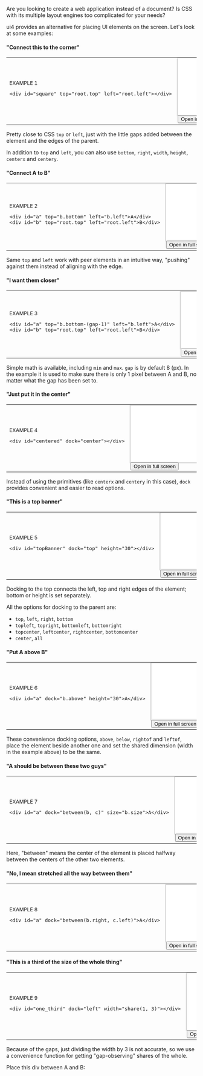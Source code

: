 Are you looking to create a web application instead of a document?
Is CSS with its multiple layout engines too complicated for your needs? 

ui4 provides an alternative for placing UI elements on the screen. Let's look at some examples:

#### "Connect this to the corner"


<table class="example">
  <tr>
    <td>
      <sub>EXAMPLE 1</sub>
      <pre>&lt;div id="square" top="root.top" left="root.left">&lt;/div></pre>
    </td>
    <td>
      <iframe style="border-style:none;box-shadow:0px 0px 2px 2px rgba(0,0,0,0.2);" src="examples/example0001.html"></iframe><br/>
      <button onclick="location.href='examples/example0001.html'">Open in full screen</button>
    </td>
  </tr>
</table>

Pretty close to CSS `top` or `left`, just with the little gaps added between the element and the
edges of the parent.

In addition to `top` and `left`, you can also use `bottom`, `right`, `width`, `height`, `centerx`
and `centery`.

#### "Connect A to B"


<table class="example">
  <tr>
    <td>
      <sub>EXAMPLE 2</sub>
      <pre>&lt;div id="a" top="b.bottom" left="b.left">A&lt;/div>
&lt;div id="b" top="root.top" left="root.left">B&lt;/div></pre>
    </td>
    <td>
      <iframe style="border-style:none;box-shadow:0px 0px 2px 2px rgba(0,0,0,0.2);" src="examples/example0002.html"></iframe><br/>
      <button onclick="location.href='examples/example0002.html'">Open in full screen</button>
    </td>
  </tr>
</table>

Same `top` and `left` work with peer elements in an intuitive way, "pushing" against them instead
of aligning with the edge.

#### "I want them closer"


<table class="example">
  <tr>
    <td>
      <sub>EXAMPLE 3</sub>
      <pre>&lt;div id="a" top="b.bottom-(gap-1)" left="b.left">A&lt;/div>
&lt;div id="b" top="root.top" left="root.left">B&lt;/div></pre>
    </td>
    <td>
      <iframe style="border-style:none;box-shadow:0px 0px 2px 2px rgba(0,0,0,0.2);" src="examples/example0003.html"></iframe><br/>
      <button onclick="location.href='examples/example0003.html'">Open in full screen</button>
    </td>
  </tr>
</table>

Simple math is available, including `min` and `max`. `gap` is by default 8 (px). In the example it
is used to make sure there is only 1 pixel between A and B, no matter what the gap has been set to.

#### "Just put it in the center"


<table class="example">
  <tr>
    <td>
      <sub>EXAMPLE 4</sub>
      <pre>&lt;div id="centered" dock="center">&lt;/div></pre>
    </td>
    <td>
      <iframe style="border-style:none;box-shadow:0px 0px 2px 2px rgba(0,0,0,0.2);" src="examples/example0004.html"></iframe><br/>
      <button onclick="location.href='examples/example0004.html'">Open in full screen</button>
    </td>
  </tr>
</table>

Instead of using the primitives (like `centerx` and `centery` in this case), `dock` provides
convenient and easier to read options.

#### "This is a top banner"


<table class="example">
  <tr>
    <td>
      <sub>EXAMPLE 5</sub>
      <pre>&lt;div id="topBanner" dock="top" height="30">&lt;/div></pre>
    </td>
    <td>
      <iframe style="border-style:none;box-shadow:0px 0px 2px 2px rgba(0,0,0,0.2);" src="examples/example0005.html"></iframe><br/>
      <button onclick="location.href='examples/example0005.html'">Open in full screen</button>
    </td>
  </tr>
</table>

Docking to the top connects the left, top and right edges of the element; bottom or height is set
separately.

All the options for docking to the parent are:
- `top`, `left`, `right`, `bottom`
- `topleft`, `topright`, `bottomleft`, `bottomright`
- `topcenter`, `leftcenter`, `rightcenter`, `bottomcenter`
- `center`, `all`

#### "Put A above B"


<table class="example">
  <tr>
    <td>
      <sub>EXAMPLE 6</sub>
      <pre>&lt;div id="a" dock="b.above" height="30">A&lt;/div></pre>
    </td>
    <td>
      <iframe style="border-style:none;box-shadow:0px 0px 2px 2px rgba(0,0,0,0.2);" src="examples/example0006.html"></iframe><br/>
      <button onclick="location.href='examples/example0006.html'">Open in full screen</button>
    </td>
  </tr>
</table>

These convenience docking options, `above`, `below`, `rightof` and `leftof`, place the element
beside another one and set the shared dimension (width in the example above) to be the same.

#### "A should be between these two guys"


<table class="example">
  <tr>
    <td>
      <sub>EXAMPLE 7</sub>
      <pre>&lt;div id="a" dock="between(b, c)" size="b.size">A&lt;/div></pre>
    </td>
    <td>
      <iframe style="border-style:none;box-shadow:0px 0px 2px 2px rgba(0,0,0,0.2);" src="examples/example0007.html"></iframe><br/>
      <button onclick="location.href='examples/example0007.html'">Open in full screen</button>
    </td>
  </tr>
</table>

Here, "between" means the center of the element is placed halfway between the centers of the other
two elements.

#### "No, I mean stretched all the way between them"


<table class="example">
  <tr>
    <td>
      <sub>EXAMPLE 8</sub>
      <pre>&lt;div id="a" dock="between(b.right, c.left)">A&lt;/div></pre>
    </td>
    <td>
      <iframe style="border-style:none;box-shadow:0px 0px 2px 2px rgba(0,0,0,0.2);" src="examples/example0008.html"></iframe><br/>
      <button onclick="location.href='examples/example0008.html'">Open in full screen</button>
    </td>
  </tr>
</table>

#### "This is a third of the size of the whole thing"


<table class="example">
  <tr>
    <td>
      <sub>EXAMPLE 9</sub>
      <pre>&lt;div id="one_third" dock="left" width="share(1, 3)">&lt;/div></pre>
    </td>
    <td>
      <iframe style="border-style:none;box-shadow:0px 0px 2px 2px rgba(0,0,0,0.2);" src="examples/example0009.html"></iframe><br/>
      <button onclick="location.href='examples/example0009.html'">Open in full screen</button>
    </td>
  </tr>
</table>

Because of the gaps, just dividing the width by 3 is not accurate, so we use a convenience function
for getting "gap-observing" shares of the whole.

Place this div between A and B:
